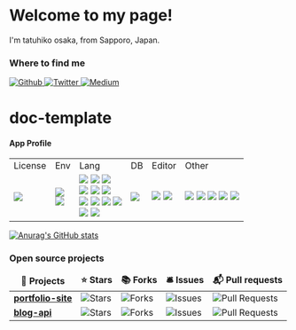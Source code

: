 # Welcome to my page!
I'm tatuhiko osaka, from Sapporo, Japan.

<h3>Where to find me</h3>
<p>
  <a href="https://github.com/TA1851" target="_blank">
    <img alt="Github" src="https://img.shields.io/badge/GitHub-%2312100E.svg?&style=for-the-badge&logo=Github&logoColor=white" />
  </a>
  <a href="https://x.com/darry6335" target="_blank">
    <img alt="Twitter" src="https://img.shields.io/badge/twitter-%231DA1F2.svg?&style=for-the-badge&logo=twitter&logoColor=white" />
  </a>
  <a href="https://qiita.com/TA6335" target="_blank">
    <img alt="Medium" src="https://img.shields.io/badge/qiita-55C500.svg?&style=for-the-badge&logo=qiita&logoColor=white" />
  </a>
</p>

# doc-template
#### App Profile
<!-- Badges -->
<table>
  <tr>
    <td>License</td>
    <td>Env</td>
    <td>Lang</td>
    <td>DB</td>
    <td>Editor</td>
    <td>Other</td>
  </tr>
  <tr>
    <td>
      <a href="./LICENSE">
        <img src="http://img.shields.io/badge/license-MIT-blue.svg?style=flat">
      </a>
    </td>
    <td>
      <img src="https://img.shields.io/badge/-Docker-EEE.svg?logo=docker&style=flat">
      <br>
      <img src="https://img.shields.io/badge/-zsh-555.svg?logo=&style=flat">
    </td>
    <td>
      <img src="https://img.shields.io/badge/-HTML5-333.svg?logo=html5&style=flat">
      <img src="https://img.shields.io/badge/-CSS3-1572B6.svg?logo=css3&style=flat">
      <img src="https://img.shields.io/badge/Tailwind%20CSS-%2338B2AC.svg?logo=tailwind-css&logoColor=white">
      <br>
      <img src="https://img.shields.io/badge/-JavaScript-276DC3.svg?logo=javascript&style=flat">
      <img src="https://img.shields.io/badge/-Node.js-555.svg?logo=nodedotjs&style=flat">
      <img src="https://img.shields.io/badge/-TypeScript-555.svg?logo=typescript&style=flat">
      <br>
      <img src="https://img.shields.io/badge/React-%2320232a.svg?logo=react&logoColor=%2361DAFB">
      <img src="https://img.shields.io/badge/Next.js-black?logo=next.js&logoColor=white">
      <img src="https://img.shields.io/badge/Vue.js-4FC08D?logo=vuedotjs&logoColor=fff">
      <img src="https://img.shields.io/badge/Astro-BC52EE?logo=astro&logoColor=fff">
      <br>
      <img src="https://img.shields.io/badge/-Python-F9DC3E.svg?logo=python&style=flat">
      <img src="https://img.shields.io/badge/FastAPI-009485.svg?logo=fastapi&logoColor=white">
      <br>
    </td>
    <td>
      <img src="https://img.shields.io/badge/sqlite-%2307405e.svg?logo=sqlite&style=flat">
    </td>
    <td>
      <img src="https://img.shields.io/badge/Vim-%2311AB00.svg?logo=vim&logoColor=white">
      <img src="https://custom-icon-badges.demolab.com/badge/Visual%20Studio%20Code-0078d7.svg?logo=vsc&logoColor=white">
    </td>
    <td>
      <img src="https://img.shields.io/badge/Sphinx-000?logo=sphinx&logoColor=fff">
      <img src="https://img.shields.io/badge/Notion-000?logo=notion&logoColor=fff">
      <img src="https://img.shields.io/badge/Vercel-%23000000.svg?logo=vercel&logoColor=white">
      <img src="https://img.shields.io/badge/Git-F05032?logo=git&logoColor=fff">
      <img src="https://img.shields.io/badge/GitHub%20Copilot-000?logo=githubcopilot&logoColor=fff">
    </td>
  </tr>
</table>

[![Anurag's GitHub stats](https://github-readme-stats.vercel.app/api?username=TA1851)](https://github.com/anuraghazra/github-readme-stats)


<h3>Open source projects</h3>
<table>
  <thead align="center">
    <tr border: none;>
      <td><b>🎁 Projects</b></td>
      <td><b>⭐ Stars</b></td>
      <td><b>📚 Forks</b></td>
      <td><b>🛎 Issues</b></td>
      <td><b>📬 Pull requests</b></td>
    </tr>
  </thead>
  <tbody>
    <tr>
      <!-- First Project -->
      <td>
        <a href="https://github.com/TA1851/Astro-Portfolio">
          <b>portfolio-site</b>
        </a>
      </td>
      <td><img alt="Stars" src="https://img.shields.io/github/stars/TA1851/Astro-Portfolio?style=flat-square&labelColor=343b41"/></td>
      <td><img alt="Forks" src="https://img.shields.io/github/forks/TA1851/Astro-Portfolio?style=flat-square&labelColor=343b41"/></td>
      <td><img alt="Issues" src="https://img.shields.io/github/issues/TA1851/Astro-Portfolio?style=flat-square&labelColor=343b41"/></td>
      <td><img alt="Pull Requests" src="https://img.shields.io/github/issues-pr/TA1851/Astro-Portfolio?style=flat-square&labelColor=343b41"/></td>
    </tr>
    <tr>
      <!-- Second Project -->
      <td>
        <a href="https://github.com/TA1851/blog-api-main">
          <b>blog-api</b>
        </a>
      </td>
      <td><img alt="Stars" src="https://img.shields.io/github/stars/TA1851/blog-api-main?style=flat-square&labelColor=343b41"/></td>
      <td><img alt="Forks" src="https://img.shields.io/github/forks/TA1851/blog-api-main?style=flat-square&labelColor=343b41"/></td>
      <td><img alt="Issues" src="https://img.shields.io/github/issues/TA1851/blog-api-main?style=flat-square&labelColor=343b41"/></td>
      <td><img alt="Pull Requests" src="https://img.shields.io/github/issues-pr/TA1851/blog-api-main?style=flat-square&labelColor=343b41"/></td>
    </tr>
</tbody>
